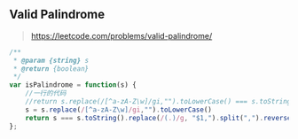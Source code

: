 ## Valid Palindrome 

> https://leetcode.com/problems/valid-palindrome/

```javascript
/**
 * @param {string} s
 * @return {boolean}
 */
var isPalindrome = function(s) {
    //一行的代码
    //return s.replace(/[^a-zA-Z\w]/gi,"").toLowerCase() === s.toString().replace(/(.)/g, "$1,").split(",").reverse().join("")
    s = s.replace(/[^a-zA-Z\w]/gi,"").toLowerCase()
    return s === s.toString().replace(/(.)/g, "$1,").split(",").reverse().join("")
};
```
